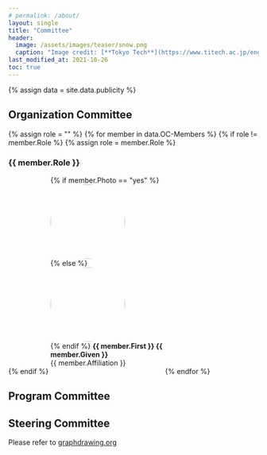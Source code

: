 ```yaml
---
# permalink: /about/
layout: single
title: "Committee"
header:
  image: /assets/images/teaser/snow.png
  caption: "Image credit: [**Tokyo Tech**](https://www.titech.ac.jp/english)"
last_modified_at: 2021-10-26
toc: true
---
```


{% assign data = site.data.publicity %}

## Organization Committee

{% assign role = "" %}
{% for member in data.OC-Members %}
  {% if role != member.Role %}
    {% assign role = member.Role %}
<h3 class="oc-role"><strong>{{ member.Role }}</strong></h3>
  {% endif %}
<div style="display: inline-block; width: 45%; text-align: left;">
  {% if member.Photo == "yes" %}
<img style="border-radius: 50%" src="../../assets/images/oc/{{ member.First }}_{{ member.Given }}.jpg"
     class="circle" width="150" height="150" /><br />
  {% else %}
<img style="border-radius: 50%" src="../../assets/images/oc/nobody.jpg" width="150" height="150" /><br />
  {% endif %}
<strong>{{ member.First }} {{ member.Given }}</strong><br />
{{ member.Affiliation }}<br /><br />
</div>
{% endfor %}


## Program Committee

## Steering Committee

Please refer to [graphdrawing.org](http://graphdrawing.org/sc.html)
